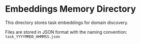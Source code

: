 # Embeddings Memory Directory

This directory stores task embeddings for domain discovery.

Files are stored in JSON format with the naming convention:
`task_YYYYMMDD_HHMMSS.json`
